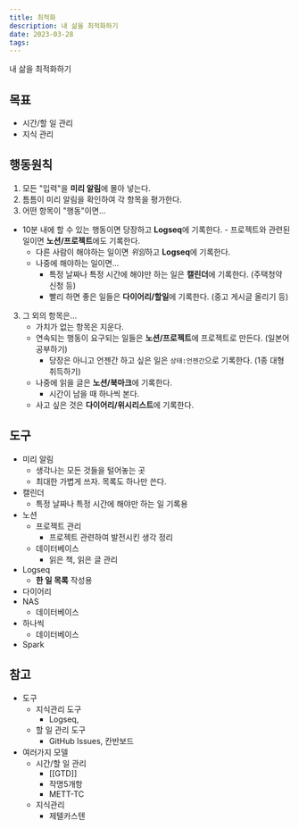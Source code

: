 ```yaml
---
title: 최적화
description: 내 삶을 최적화하기
date: 2023-03-28
tags:
---
```


내 삶을 최적화하기

## 목표

- 시간/할 일 관리
- 지식 관리

## 행동원칙

1. 모든 "입력"을 **미리 알림**에 몰아 넣는다.
2. 틈틈이 미리 알림을 확인하여 각 항목을 평가한다.
3. 어떤 항목이 "행동"이면...
  - 10분 내에 할 수 있는 행동이면 당장하고 **Logseq**에 기록한다.
		- 프로젝트와 관련된 일이면 **노션/프로젝트**에도 기록한다.
	- 다른 사람이 해야하는 일이면 *위임*하고 **Logseq**에 기록한다.
	- 나중에 해야하는 일이면...
		- 특정 날짜나 특정 시간에 해야만 하는 일은 **캘린더**에 기록한다. (주택청약 신청 등)
		- 빨리 하면 좋은 일들은 **다이어리/할일**에 기록한다. (중고 게시글 올리기 등)
3. 그 외의 항목은...
	- 가치가 없는 항목은 지운다.
	- 연속되는 행동이 요구되는 일들은 **노션/프로젝트**에 프로젝트로 만든다. (일본어 공부하기)
		- 당장은 아니고 언젠간 하고 싶은 일은 `상태:언젠간`으로 기록한다. (1종 대형 취득하기)
	- 나중에 읽을 글은 **노션/북마크**에 기록한다.
		- 시간이 남을 때 하나씩 본다.
	- 사고 싶은 것은 **다이어리/위시리스트**에 기록한다.

## 도구

- 미리 알림
	- 생각나는 모든 것들을 털어놓는 곳
	- 최대한 가볍게 쓰자. 목록도 하나만 쓴다.
- 캘린더
	- 특정 날짜나 특정 시간에 해야만 하는 일 기록용
- 노션
	- 프로젝트 관리
		- 프로젝트 관련하여 발전시킨 생각 정리
	- 데이터베이스
		- 읽은 책, 읽은 글 관리
- Logseq
	- **한 일 목록** 작성용
- 다이어리
- NAS
	- 데이터베이스
- 하나씩
	- 데이터베이스
- Spark

## 참고

- 도구
	- 지식관리 도구
		- Logseq, 
	- 할 일 관리 도구
		- GitHub Issues, 칸반보드
- 여러가지 모델
	- 시간/할 일 관리
		- [[GTD]]
		- 작명5개항
		- METT-TC
	- 지식관리
		- 제텔카스텐